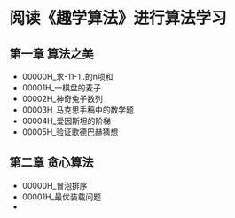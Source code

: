 # 阅读《趣学算法》进行算法学习
## 第一章 算法之美
* 00000H_求-11-1..的n项和
* 00001H_一棋盘的麦子
* 00002H_神奇兔子数列
* 00003H_马克思手稿中的数学题
* 00004H_爱因斯坦的阶梯
* 00005H_验证歌德巴赫猜想

## 第二章 贪心算法
* 00000H_冒泡排序
* 00001H_最优装载问题
* 
